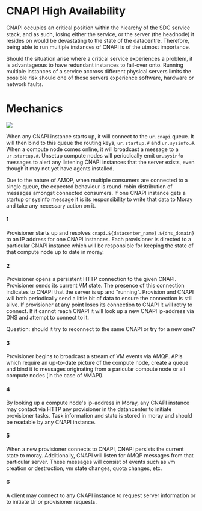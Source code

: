 <!--
    This Source Code Form is subject to the terms of the Mozilla Public
    License, v. 2.0. If a copy of the MPL was not distributed with this
    file, You can obtain one at http://mozilla.org/MPL/2.0/.
-->

<!--
    Copyright (c) 2014, Joyent, Inc.
-->

# CNAPI High Availability

CNAPI occupies an critical position within the hiearchy of the SDC service
stack, and as such, losing either the service, or the server (the headnode) it
resides on would be devastating to the state of the datacentre. Therefore, being
able to run multiple instances of CNAPI is of the utmost importance.

Should the situation arise where a critical service experiences a problem, it
is advantageous to have redundant instances to fail-over onto. Running multiple
instances of a service accross different physical servers limits the possible
risk should one of those servers experience software, hardware or network
faults.


# Mechanics

<img src="cnapi-ha.png" />


When any CNAPI instance starts up, it will connect to the `ur.cnapi` queue. It
will then bind to this queue the routing keys, `ur.startup.#` and
`ur.sysinfo.#`. When a compute node comes online, it will broadcast a message
to a `ur.startup.#`.  Unsetup compute nodes will periodically emit `ur.sysinfo` messages to alert any
listening CNAPI instances that the server exists, even though it may not yet
have agents installed.

Due to the nature of AMQP, when multiple consumers are connected to a single
queue, the expected behaviour is round-robin distribution of messages amongst
connected consumers. If one CNAPI instance gets a startup or sysinfo message it
is its responsibility to write that data to Moray and take any necessary action
on it.


#### 1

Provisioner starts up and resolves `cnapi.${datacenter_name}.${dns_domain}` to
an IP address for one CNAPI instances. Each provisioner is directed to a
particular CNAPI instance which will be responsible for keeping the state of
that compute node up to date in moray.


#### 2

Provisioner opens a persistent HTTP connection to the given CNAPI. Provisioner
sends its current VM state. The presence of this connection indicates to CNAPI
that the server is up and "running". Provision and CNAPI will both periodically
send a little bit of data to ensure the connection is still alive. If
provisioner at any point loses its connection to CNAPI it will retry to
connect. If it cannot reach CNAPI it will look up a new CNAPI ip-address via
DNS and attempt to connect to it.

Question: should it try to reconnect to the same CNAPI or try for a new one?


#### 3

Provisioner begins to broadcast a stream of VM events via AMQP. APIs which
require an up-to-date picture of the compute node, create a queue and bind it
to messages originating from a paricular compute node or all compute nodes (in
the case of VMAPI).


#### 4

By looking up a compute node's ip-address in Moray, any CNAPI instance may
contact via HTTP any provisioner in the datancenter to initiate provisioner
tasks. Task information and state is stored in moray and should be readable by
any CNAPI instance.


#### 5

When a new provisioner connects to CNAPI, CNAPI persists the current state to
moray. Additionally, CNAPI will listen for AMQP messages from that particular
server. These messages will consist of events such as vm creation or
destruction, vm state changes, quota changes, etc.


#### 6

A client may connect to any CNAPI instance to request server information or to
initiate Ur or provisioner requests.
